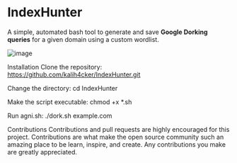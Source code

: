 # IndexHunter
A simple, automated bash tool to generate and save **Google Dorking queries** for a given domain using a custom wordlist.

![image](https://github.com/user-attachments/assets/f68e1949-4225-4771-bf56-75b838513fe4)


Installation
Clone the repository: https://github.com/kalih4cker/IndexHunter.git

Change the directory: cd IndexHunter

Make the script executable: chmod +x *.sh

Run agni.sh: ./dork.sh example.com

Contributions
Contributions and pull requests are highly encouraged for this project. Contributions are what make the open source community such an amazing place to be learn, inspire, and create. Any contributions you make are greatly appreciated.
